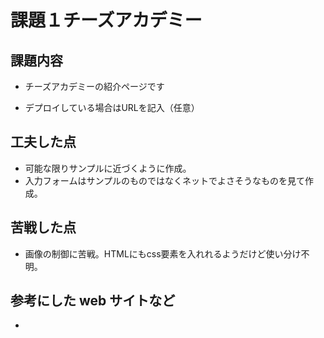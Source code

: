 # 課題１チーズアカデミー

## 課題内容
  - チーズアカデミーの紹介ページです

  - デプロイしている場合はURLを記入（任意）


## 工夫した点

  - 可能な限りサンプルに近づくように作成。
  - 入力フォームはサンプルのものではなくネットでよさそうなものを見て作成。

## 苦戦した点

  - 画像の制御に苦戦。HTMLにもcss要素を入れれるようだけど使い分け不明。

## 参考にした web サイトなど

  - 